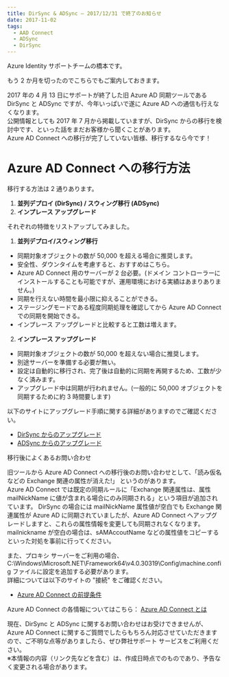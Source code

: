 ```yaml
---
title: DirSync & ADSync – 2017/12/31 で終了のお知らせ
date: 2017-11-02
tags:
  - AAD Connect
  - ADSync
  - DirSync
---
```

Azure Identity サポートチームの橋本です。  
  
もう 2 か月を切ったのでこちらでもご案内しておきます。  
  
2017 年の 4 月 13 日にサポートが終了した旧 Azure AD 同期ツールである DirSync と ADSync ですが、今年いっぱいで遂に Azure AD への通信も行えなくなります。  
公開情報としても 2017 年 7 月から掲載していますが、DirSync からの移行を検討中です、といった話をまだお客様から聞くことがあります。  
Azure AD Connect への移行が完了していない皆様、移行するなら今です！  
  
# Azure AD Connect への移行方法  
  
移行する方法は 2 通りあります。  
1. **並列デプロイ (DirSync) / スウィング移行 (ADSync)**  
2. **インプレース アップグレード**  
  
それぞれの特徴をリストアップしてみました。  
  
1. **並列デプロイ/スウィング移行** 
   
- 同期対象オブジェクトの数が 50,000 を超える場合に推奨します。  
- 安全性、ダウンタイムを考慮すると、おすすめはこちら。  
- Azure AD Connect 用のサーバーが 2 台必要。(ドメイン コントローラーにインストールすることも可能ですが、運用環境における実績はあまりありません。)  
- 同期を行えない時間を最小限に抑えることができる。  
- ステージングモードである程度同期処理を確認してから Azure AD Connect での同期を開始できる。  
- インプレース アップグレードと比較すると工数は増えます。  
  
2. **インプレース アップグレード**  
  
- 同期対象オブジェクトの数が 50,000 を超えない場合に推奨します。  
- 別途サーバーを準備する必要が無い。  
- 設定は自動的に移行され、完了後は自動的に同期を再開するため、工数が少なく済みます。  
- アップグレード中は同期が行われません。(一般的に 50,000 オブジェクトを同期するために約 3 時間要します)  
  
以下のサイトにアップグレード手順に関する詳細がありますのでご確認ください。  
- [DirSync からのアップグレード](https://docs.microsoft.com/ja-jp/azure/active-directory/hybrid/how-to-dirsync-upgrade-get-started)  
- [ADSync からのアップグレード](https://docs.microsoft.com/ja-jp/azure/active-directory/hybrid/how-to-upgrade-previous-version)  
  
移行後によくあるお問い合わせ  
  
旧ツールから Azure AD Connect への移行後のお問い合わせとして、「読み仮名などの Exchange 関連の属性が消えた!」 というのがあります。  
Azure AD Connect では既定の同期ルールに「Exchange 関連属性は、属性 mailNickName に値が含まれる場合にのみ同期される」という項目が追加されています。  DirSync の場合には mailNickName 属性値が空白でも Exchange 関連属性が Azure AD に同期されていましたが、Azure AD Connect へアップグレードしますと、これらの属性情報を変更しても同期されなくなります。mailnickname が空白の場合は、sAMAccoutName などの属性値をコピーするといった対処を事前に行ってください。  
  
また、プロキシ サーバーをご利用の場合、C:\Windows\Microsoft.NET\Framework64\v4.0.30319\Config\machine.config ファイルに設定を追加する必要があります。  
詳細については以下のサイトの "接続" をご確認ください。  
  
- [Azure AD Connect の前提条件](https://docs.microsoft.com/ja-jp/azure/active-directory/hybrid/how-to-connect-install-prerequisites)  
  
  
Azure AD Connect の各情報についてはこちら： [Azure AD Connect とは](https://docs.microsoft.com/ja-jp/azure/active-directory/hybrid/whatis-hybrid-identity)  
  
現在、DirSync と ADSync に関するお問い合わせはお受けできませんが、Azure AD Connect に関するご質問でしたらもちろん対応させていただきますので、ご不明な点等がありましたら、ぜひ弊社サポート サービスをご利用ください。  
※本情報の内容（リンク先などを含む）は、作成日時点でのものであり、予告なく変更される場合があります。  